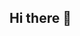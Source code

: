 ## Hi there 👋

<!--
**NotHyoone/NotHyoone** is a ✨ _special_ ✨ repository because its `README.md` (this file) appears on your GitHub profile.
안녕하세요
Here are some ideas to get you started:

- 🔭 I’m currently working on ...
- 🌱 I’m currently learning ...
- 👯 I’m looking to collaborate on ...
- 🤔 I’m looking for help with ...
- 💬 Ask me about ...
- 📫 How to reach me: ...
- 😄 Pronouns: ...
- ⚡ Fun fact: ...
-->
